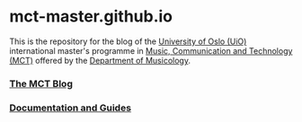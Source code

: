 # mct-master.github.io

This is the repository for the blog of the [University of Oslo (UiO)](https://www.uio.no/english/) international master's programme in [Music, Communication and Technology (MCT)](https://www.uio.no/english/studies/programmes/mct-master/) offered by the [Department of Musicology](https://www.hf.uio.no/imv/english/).

### **[The MCT Blog](https://mct-master.github.io)**

### **[Documentation and Guides](https://github.com/MCT-master/Guides/wiki/How-to-use-the-MCT-Blog)**
